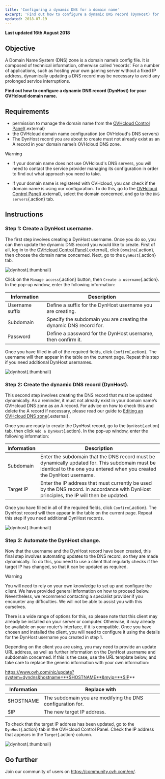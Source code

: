 ```yaml
---
title: 'Configuring a dynamic DNS for a domain name'
excerpt: 'Find out how to configure a dynamic DNS record (DynHost) for your OVHcloud domain name'
updated: 2018-07-19
---
```


**Last updated 16th August 2018**

## Objective

A Domain Name System (DNS) zone is a domain name’s config file. It is composed of technical information, otherwise called ‘records’. For a number of applications, such as hosting your own gaming server without a fixed IP address, dynamically updating a DNS record may be necessary to avoid any prolonged service interruptions. 

**Find out how to configure a dynamic DNS record (DynHost) for your OVHcloud domain name.**

## Requirements

- permission to manage the domain name from the [OVHcloud Control Panel](https://www.ovh.com/auth/?action=gotomanager&from=https://www.ovh.ie/&ovhSubsidiary=ie){.external}
- the OVHcloud domain name configuration (on OVHcloud's DNS servers)
- The DynHost record you are about to create must not already exist as an A record in your domain name’s OVHcloud DNS zone.

> [!warning]
>
> - If your domain name does not use OVHcloud's DNS servers, you will need to contact the service provider managing its configuration in order to find out what approach you need to take.
> 
> - If your domain name is registered with OVHcloud, you can check if the domain name is using our configuration. To do this, go to the [OVHcloud Control Panel](https://www.ovh.com/auth/?action=gotomanager&from=https://www.ovh.ie/&ovhSubsidiary=ie){.external}, select the domain concerned, and go to the `DNS servers`{.action} tab.
>

## Instructions

### Step 1: Create a DynHost username.

The first step involves creating a DynHost username. Once you do so, you can then update the dynamic DNS record you would like to create. First of all, log in to the [OVHcloud Control Panel](https://www.ovh.com/auth/?action=gotomanager&from=https://www.ovh.ie/&ovhSubsidiary=ie){.external}, click `Domains`{.action}, then choose the domain name concerned. Next, go to the `DynHost`{.action} tab.

![dynhost](images/use-dynhost-step1.png){.thumbnail}

Click on the `Manage access`{.action} button, then `Create a username`{.action}. In the pop-up window, enter the following information:

|Information|Description|
|---|---|
|Username suffix|Define a suffix for the DynHost username you are creating.|
|Subdomain|Specify the subdomain you are creating the dynamic DNS record for.|
|Password|Define a password for the DynHost username, then confirm it.|

Once you have filled in all of the required fields, click `Confirm`{.action}. The username will then appear in the table on the current page. Repeat this step if you need additional DynHost usernames.

![dynhost](images/use-dynhost-step2.png){.thumbnail}

### Step 2: Create the dynamic DNS record (DynHost).

This second step involves creating the DNS record that must be updated dynamically. As a reminder, it must not already exist in your domain name’s OVHcloud DNS zone as an A record. For advice on how to check this and delete the A record if necessary, please read our guide to [Editing an OVHcloud DNS zone](/pages/web/domains/dns_zone_edit){.external}.

Once you are ready to create the DynHost record, go to the `DynHost`{.action} tab, then click `Add a DynHost`{.action}. In the pop-up window, enter the following information:

|Information|Description|
|---|---|
|Subdomain|Enter the subdomain that the DNS record must be dynamically updated for. This subdomain must be identical to the one you entered when you created the DynHost username.|
|Target IP|Enter the IP address that must currently be used by the DNS record. In accordance with DynHost principles, the IP will then be updated.|

Once you have filled in all of the required fields, click `Confirm`{.action}. The DynHost record will then appear in the table on the current page. Repeat this step if you need additional DynHost records.

![dynhost](images/use-dynhost-step3.png){.thumbnail}

### Step 3: Automate the DynHost change.

Now that the username and the DynHost record have been created, this final step involves automating updates to the DNS record, so they are made dynamically. To do this, you need to use a client that regularly checks if the target IP has changed, so that it can be updated as required.

> [!warning]
>
> You will need to rely on your own knowledge to set up and configure the client. We have provided general information on how to proceed below. Nevertheless, we recommend contacting a specialist provider if you encounter any difficulties. We will not be able to assist you with this ourselves. 
>

There is a wide range of options for this, so please note that this client may already be installed on your server or computer. Otherwise, it may already be available on your router’s interface, if it is compatible. Once you have chosen and installed the client, you will need to configure it using the details for the DynHost username you created in step 1.

Depending on the client you are using, you may need to provide an update URL address, as well as further information on the DynHost username and subdomain concerned. If this is the case, use the URL template below, and take care to replace the generic information with your own information:

https://www.ovh.com/nic/update?system=dyndns&hostname=**$HOSTNAME**&myip=**$IP**

|Information|Replace with|
|---|---|
|$HOSTNAME|The subdomain you are modifying the DNS configuration for.|
|$IP|The new target IP address.|

To check that the target IP address has been updated, go to the `DynHost`{.action} tab in the OVHcloud Control Panel. Check the IP address that appears in the `Target`{.action} column.

![dynhost](images/use-dynhost-step4.png){.thumbnail}

## Go further

Join our community of users on <https://community.ovh.com/en/>.